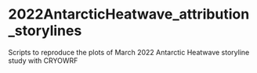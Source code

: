 # 2022AntarcticHeatwave_attribution_storylines
Scripts to reproduce the plots of March 2022 Antarctic Heatwave storyline study with CRYOWRF
